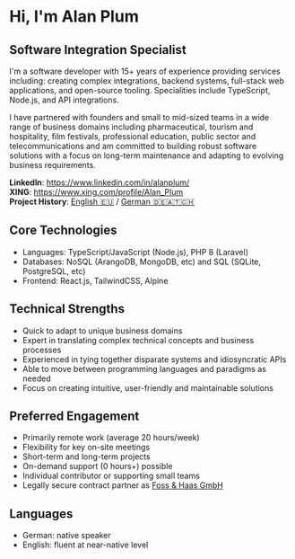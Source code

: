 # Hi, I'm Alan Plum

## Software Integration Specialist

I'm a software developer with 15+ years of experience providing services including:
creating complex integrations, backend systems, full-stack web applications, and open-source tooling.
Specialities include TypeScript, Node.js, and API integrations.

I have partnered with founders and small to mid-sized teams in a wide range of business domains including pharmaceutical, tourism and hospitality, film festivals, professional education, public sector and telecommunications and am committed to building robust software solutions with a focus on long-term maintenance and adapting to evolving business requirements.

**LinkedIn**: https://www.linkedin.com/in/alanplum/<br/>
**XING**: https://www.xing.com/profile/Alan_Plum<br/>
**Project History**: [English :eu:](https://www.gulp.de/gulp2/g/spezialisten/resume/alan.plum) / [German :de::austria::switzerland:](https://www.gulp.de/gulp2/g/spezialisten/profil/alan.plum)

## Core Technologies

*	Languages: TypeScript/JavaScript (Node.js), PHP 8 (Laravel)
*	Databases: NoSQL (ArangoDB, MongoDB, etc) and SQL (SQLite, PostgreSQL, etc)
*	Frontend: React.js, TailwindCSS, Alpine

## Technical Strengths

*	Quick to adapt to unique business domains
*	Expert in translating complex technical concepts and business processes
*	Experienced in tying together disparate systems and idiosyncratic APIs
*	Able to move between programming languages and paradigms as needed
*	Focus on creating intuitive, user-friendly and maintainable solutions

## Preferred Engagement

*	Primarily remote work (average 20 hours/week)
*	Flexibility for key on-site meetings
*	Short-term and long-term projects
*	On-demand support (0 hours+) possible
*	Individual contributor or supporting small teams
*	Legally secure contract partner as [Foss & Haas GmbH](https://github.com/foss-haas)

## Languages

*	German: native speaker
*	English: fluent at near-native level
